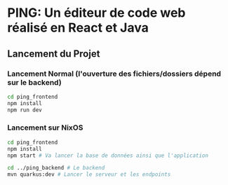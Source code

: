 # PING: Un éditeur de code web réalisé en React et Java

## Lancement du Projet

### Lancement Normal (l'ouverture des fichiers/dossiers dépend sur le backend)

```bash
cd ping_frontend
npm install
npm run dev
```

### Lancement sur NixOS

```bash
cd ping_frontend
npm install
npm start # Va lancer la base de données ainsi que l'application

cd ../ping_backend # Le backend
mvn quarkus:dev # Lancer le serveur et les endpoints
```
